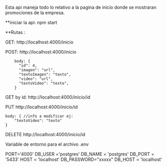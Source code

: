 Esta api maneja todo lo relativo a la pagina de inicio donde se mostraran promociones de la empresa. 


**iniciar la api: npm start


**Rutas :


GET: http://localhost:4000/inicio 


POST: http://localhost:4000/inicio 


        body: {  
          "id": 4,
          "imagen": "url",
          "textoImagen": "texto",          
          "video": "url",
          "textoVideo": "texto",
        }


GET by id: http://localhost:4000/inicio/id


PUT http://localhost:4000/inicio/id


    body: { //info a modificar ej:
        "textoVideo": "texto"
    }

    
DELETE http://localhost:4000/inicio/id


Variable de entorno para el archivo .env


PORT='4000'
DB_USER ='postgres'
DB_NAME = 'postgres'
DB_PORT = '5433'
HOST = 'localhost'
DB_PASSWORD="xxxxx"
DB_HOST = 'localhost'
